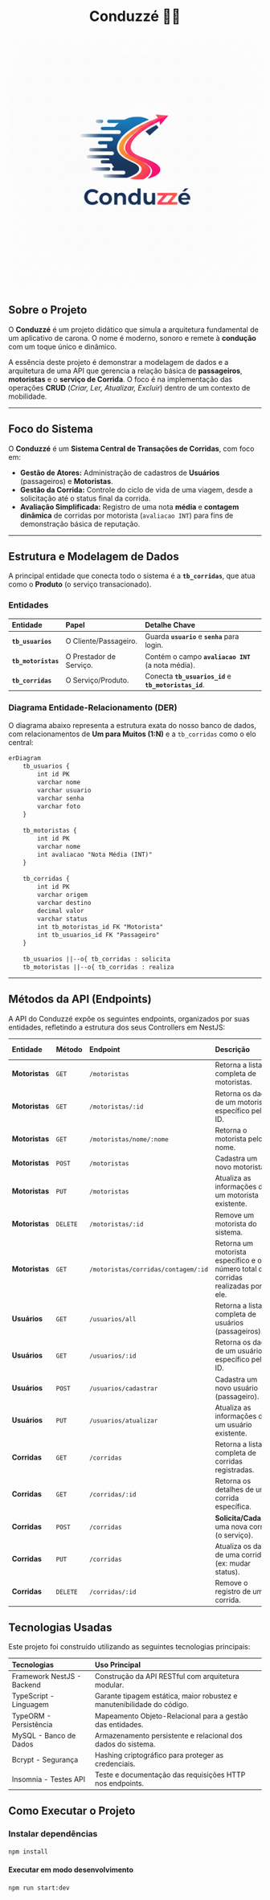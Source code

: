 <h1 align="center">Conduzzé 🚗💨</h1>

![DER - Conduzzé](https://github.com/Conduzze-Grupo-03-Turma-Js09/conduzze-backend/blob/538ac6d37343bc7457739ff10e1f2ce91d0358a6/img/Conduzz%C3%A9.png)

## Sobre o Projeto

O **Conduzzé** é um projeto didático que simula a arquitetura fundamental de um aplicativo de carona. O nome é moderno, sonoro e remete à **condução** com um toque único e dinâmico.

A essência deste projeto é demonstrar a modelagem de dados e a arquitetura de uma API que gerencia a relação básica de **passageiros**, **motoristas** e o **serviço de Corrida**. O foco é na implementação das operações **CRUD** (*Criar, Ler, Atualizar, Excluir*) dentro de um contexto de mobilidade.

---

## Foco do Sistema

O **Conduzzé** é um **Sistema Central de Transações de Corridas**, com foco em:

* **Gestão de Atores:** Administração de cadastros de **Usuários** (passageiros) e **Motoristas**.
* **Gestão da Corrida:** Controle do ciclo de vida de uma viagem, desde a solicitação até o status final da corrida.
* **Avaliação Simplificada:** Registro de uma nota **média** e **contagem dinâmica** de corridas por motorista (`avaliacao INT`) para fins de demonstração básica de reputação.

---

## Estrutura e Modelagem de Dados

A principal entidade que conecta todo o sistema é a **`tb_corridas`**, que atua como o **Produto** (o serviço transacionado).

### Entidades

| Entidade | Papel | Detalhe Chave |
| :--- | :--- | :--- |
| **`tb_usuarios`** | O Cliente/Passageiro. | Guarda **`usuario`** e **`senha`** para login. |
| **`tb_motoristas`** | O Prestador de Serviço. | Contém o campo **`avaliacao INT`** (a nota média). |
| **`tb_corridas`** | O Serviço/Produto. | Conecta **`tb_usuarios_id`** e **`tb_motoristas_id`**. |

### Diagrama Entidade-Relacionamento (DER)

O diagrama abaixo representa a estrutura exata do nosso banco de dados, com relacionamentos de **Um para Muitos (1:N)** e a `tb_corridas` como o elo central:

```mermaid
erDiagram
    tb_usuarios {
        int id PK
        varchar nome
        varchar usuario
        varchar senha
        varchar foto
    }

    tb_motoristas {
        int id PK
        varchar nome
        int avaliacao "Nota Média (INT)"
    }

    tb_corridas {
        int id PK
        varchar origem
        varchar destino
        decimal valor
        varchar status
        int tb_motoristas_id FK "Motorista"
        int tb_usuarios_id FK "Passageiro"
    }

    tb_usuarios ||--o{ tb_corridas : solicita
    tb_motoristas ||--o{ tb_corridas : realiza

```

---
## Métodos da API (Endpoints)


A API do Conduzzé expõe os seguintes endpoints, organizados por suas entidades, refletindo a estrutura dos seus Controllers em NestJS:


| Entidade | Método | Endpoint | Descrição | Status HTTP |
| :--- | :--- | :--- | :--- | :--- |
| **Motoristas** | `GET` | `/motoristas` | Retorna a lista completa de motoristas. | `200 OK` |
| **Motoristas** | `GET` | `/motoristas/:id` | Retorna os dados de um motorista específico pelo ID. | `200 OK` |
| **Motoristas** | `GET` | `/motoristas/nome/:nome` | Retorna o motorista pelo nome. | `200 OK` |
| **Motoristas** | `POST` | `/motoristas` | Cadastra um novo motorista. | `201 Created` |
| **Motoristas** | `PUT` | `/motoristas` | Atualiza as informações de um motorista existente. | `200 OK` |
| **Motoristas** | `DELETE` | `/motoristas/:id` | Remove um motorista do sistema. | `204 No Content` |
| **Motoristas** | `GET` |	`/motoristas/corridas/contagem/:id` |	Retorna um motorista específico e o número total de corridas realizadas por ele.| `200 OK` |	
| **Usuários** | `GET` | `/usuarios/all` | Retorna a lista completa de usuários (passageiros). | `200 OK` |
| **Usuários** | `GET` | `/usuarios/:id` | Retorna os dados de um usuário específico pelo ID. | `200 OK` |
| **Usuários** | `POST` | `/usuarios/cadastrar` | Cadastra um novo usuário (passageiro). | `201 Created` |
| **Usuários** | `PUT` | `/usuarios/atualizar` | Atualiza as informações de um usuário existente. | `200 OK` |
| **Corridas** | `GET` | `/corridas` | Retorna a lista completa de corridas registradas. | `200 OK` |
| **Corridas** | `GET` | `/corridas/:id` | Retorna os detalhes de uma corrida específica. | `200 OK` |
| **Corridas** | `POST` | `/corridas` | **Solicita/Cadastra** uma nova corrida (o serviço). | `201 Created` |
| **Corridas** | `PUT` | `/corridas` | Atualiza os dados de uma corrida (ex: mudar status). | `200 OK` |
| **Corridas** | `DELETE` | `/corridas/:id` | Remove o registro de uma corrida. | `204 No Content` |

## Tecnologias Usadas

Este projeto foi construído utilizando as seguintes tecnologias principais:

| Tecnologias	| Uso Principal 
| :--- | :--- |
|  Framework	NestJS - Backend |	Construção da API RESTful com arquitetura modular. |
| TypeScript -  Linguagem	 | Garante tipagem estática, maior robustez e manutenibilidade do código. |
|	TypeORM -  Persistência	| Mapeamento Objeto-Relacional para a gestão das entidades. |
|	MySQL -  Banco de Dados|	Armazenamento persistente e relacional dos dados do sistema. |
|Bcrypt -  Segurança		| Hashing criptográfico para proteger as credenciais. |
|	Insomnia  -  Testes API  |	Teste e documentação das requisições HTTP nos endpoints. |


## Como Executar o Projeto  


### Instalar dependências
```bash
npm install
```

#### Executar em modo desenvolvimento
```bash
npm run start:dev
```


